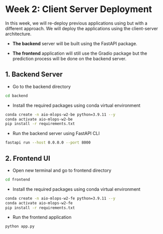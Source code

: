 # Week 2: Client Server Deployment

In this week, we will re-deploy previous applications using but with a different approach. We will deploy the applications using the client-server architecture.

- **The backend** server will be built using the FastAPI package.

- **The frontend** application will still use the Gradio package but the prediction process will be done on the backend server.

## 1. Backend Server

- Go to the backend directory

```bash
cd backend
```

- Install the required packages using conda virtual environment

```bash
conda create -n aio-mlops-w2-be python=3.9.11 --y
conda activate aio-mlops-w2-be
pip install -r requirements.txt
```

- Run the backend server using FastAPI CLI

```bash
fastapi run --host 0.0.0.0 --port 8000
```

## 2. Frontend UI

- Open new terminal and go to frontend directory

```bash
cd frontend
```

- Install the required packages using conda virtual environment

```bash
conda create -n aio-mlops-w2-fe python=3.9.11 --y
conda activate aio-mlops-w2-fe
pip install -r requirements.txt
```

- Run the frontend application

```bash
python app.py
```
